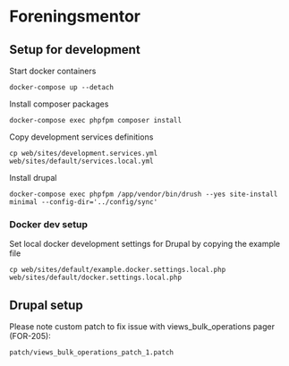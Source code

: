 # Foreningsmentor

## Setup for development

Start docker containers
```
docker-compose up --detach
```

Install composer packages
```
docker-compose exec phpfpm composer install
```

Copy development services definitions
```
cp web/sites/development.services.yml web/sites/default/services.local.yml
```

Install drupal
```
docker-compose exec phpfpm /app/vendor/bin/drush --yes site-install minimal --config-dir='../config/sync'
```

### Docker dev setup
Set local docker development settings for Drupal by copying the example file
```
cp web/sites/default/example.docker.settings.local.php web/sites/default/docker.settings.local.php
```

## Drupal setup
Please note custom patch to fix issue with views_bulk_operations pager (FOR-205):
```
patch/views_bulk_operations_patch_1.patch
```
